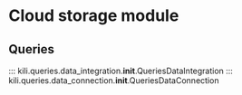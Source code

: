 # Cloud storage module

## Queries

::: kili.queries.data_integration.__init__.QueriesDataIntegration
::: kili.queries.data_connection.__init__.QueriesDataConnection
